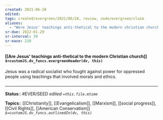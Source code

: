 ```yaml
---
created: 2021-06-28
edited: 
tags: created/evergreen/2021/06/28, review, node/evergreen/claim
aliases:
  - "Were Jesus' teachings anti-thetical to the modern christian church?"
sr-due: 2022-01-29
sr-interval: 39
sr-ease: 210
---
```


#### [[Are Jesus' teachings anti-thetical to the modern Christian church]] `$=customJS.dv_funcs.evergreenHeader(dv, this)`

Jesus was a radical socialist who fought against power for oppressed people using teachings that involved morals and ethics. 

### <hr class="footnote"/>

**Status**:: #EVER/SEED
*edited `=this.file.mtime`*

**Topics**:: [[Christianity]], [[Evangelicalism]], [[Marxism]], [[social progress]],  [[Civil Rights]], [[American Conservatism]]
*`$=customJS.dv_funcs.outlinedIn(dv, this)`*


